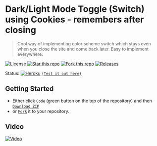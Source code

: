 # Dark/Light Mode Toggle (Switch) using Cookies - remembers after closing
> Cool way of implementing color scheme switch which stays even when you close the site and come back later. Easy to implement everywhere.

![License](https://img.shields.io/npm/l/css-star-rating.svg) 
[![Star this repo](https://badgen.net/github/stars/blank-yt/Dark-Light-Mode-Switch-Using-Cookies)](https://github.com/blank-yt/Dark-Light-Mode-Switch-Using-Cookies/stargazers/)
[![Fork this repo](https://badgen.net/github/forks/blank-yt/Dark-Light-Mode-Switch-Using-Cookies)](https://github.com/blank-yt/Dark-Light-Mode-Switch-Using-Cookies/fork/)
[![Releases](https://img.shields.io/github/downloads/blank-yt/Dark-Light-Mode-Switch-Using-Cookies/total.svg)](https://github.com/blank-yt/Dark-Light-Mode-Switch-Using-Cookies/archive/refs/tags/Release.zip)

Status: [![Heroku](https://pyheroku-badge.herokuapp.com/?app=dark-light-mode-switch&style=flat)](https://dark-light-mode-switch.herokuapp.com/) [`(Test it out here)`](https://dark-light-mode-switch.herokuapp.com/)

## Getting Started
- Either click `Code` (green button on the top of the repository) and then [`Download ZIP`](https://github.com/blank-yt/Dark-Light-Mode-Switch-Using-Cookies/archive/refs/tags/Release.zip)
- or [`Fork`](https://github.com/blank-yt/Dark-Light-Mode-Switch-Using-Cookies/fork) it to your repository.

## Video
[![Video](https://img.youtube.com/vi/2OtQDoGMDsk/0.jpg)](https://www.youtube.com/watch?v=2OtQDoGMDsk)
